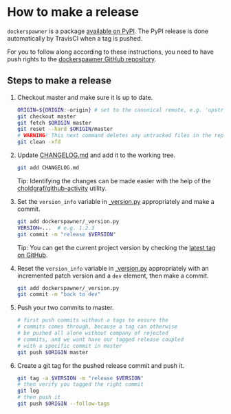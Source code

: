 # How to make a release

`dockerspawner` is a package [available on
PyPI](https://pypi.org/project/dockerspawner/).
The PyPI release is done automatically by TravisCI when a tag
is pushed.

For you to follow along according to these instructions, you need
to have push rights to the [dockerspawner GitHub
repository](https://github.com/jupyterhub/dockerspawner).

## Steps to make a release

1. Checkout master and make sure it is up to date.

   ```bash
   ORIGIN=${ORIGIN:-origin} # set to the canonical remote, e.g. 'upstream' if 'origin' is not the official repo
   git checkout master
   git fetch $ORIGIN master
   git reset --hard $ORIGIN/master
   # WARNING! This next command deletes any untracked files in the repo
   git clean -xfd
   ```

1. Update [CHANGELOG.md](CHANGELOG.md) and add it to
   the working tree.

   ```bash
   git add CHANGELOG.md
   ```

   Tip: Identifying the changes can be made easier with the help of the
   [choldgraf/github-activity](https://github.com/choldgraf/github-activity)
   utility.

1. Set the `version_info` variable in [\_version.py](dockerspawner/_version.py)
   appropriately and make a commit.

   ```bash
   git add dockerspawner/_version.py
   VERSION=...  # e.g. 1.2.3
   git commit -m "release $VERSION"
   ```

   Tip: You can get the current project version by checking the [latest
   tag on GitHub](https://github.com/jupyterhub/dockerspawner/tags).

1. Reset the `version_info` variable in
   [\_version.py](dockerspawner/_version.py) appropriately with an incremented
   patch version and a `dev` element, then make a commit.

   ```bash
   git add dockerspawner/_version.py
   git commit -m "back to dev"
   ```

1. Push your two commits to master.

   ```bash
   # first push commits without a tags to ensure the
   # commits comes through, because a tag can otherwise
   # be pushed all alone without company of rejected
   # commits, and we want have our tagged release coupled
   # with a specific commit in master
   git push $ORIGIN master
   ```

1. Create a git tag for the pushed release commit and push it.

   ```bash
   git tag -a $VERSION -m "release $VERSION"
   # then verify you tagged the right commit
   git log
   # then push it
   git push $ORIGIN --follow-tags
   ```
